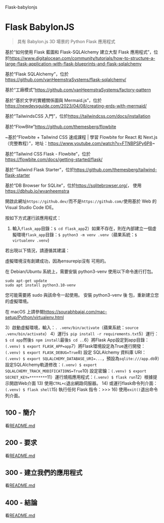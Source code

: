 Flask-babylonjs

# Flask BabylonJS

> 具有 Babylon.js 3D 場景的 Python Flask 應用程式

基於“如何使用 Flask 藍圖和 Flask-SQLAlchemy 建立大型 Flask 應用程式”，位於<https://www.digitalocean.com/community/tutorials/how-to-structure-a-large-flask-application-with-flask-blueprints-and-flask-sqlalchemy>

基於“Flask SQLAlchemy”，位於<https://github.com/vanHeemstraSystems/flask-sqlalchemy/>

基於“工廠模式”<https://github.com/vanHeemstraSystems/factory-pattern>

基於“基於文字的實體關係圖與 Mermaid.js”，位於<https://newdevsguide.com/2023/04/08/creating-erds-with-mermaid/>

基於“TailwindsCSS 入門”，位於<https://tailwindcss.com/docs/installation>

基於“FlowBite”<https://github.com/themesberg/flowbite>

~基於“Flowbite + Tailwind CSS 速成課程 | 學習 Flowbite for React 和 Next.js（完整教程）”，地址：<https://www.youtube.com/watch?v=FTNBPSPy6P8>~

基於“Tailwind CSS Flask - Flowbite”，位於<https://flowbite.com/docs/getting-started/flask/>

基於“Tailwind Flask Starter”，位於<https://github.com/themesberg/tailwind-flask-starter>

基於“DB Browser for SQLite”，位於<https://sqlitebrowser.org/>， 使用<https://dbhub.io/wvanheemstra>

開啟此網址`https://github.dev/`而不是`https://github.com/`使用基於 Web 的 Visual Studio Code IDE。

按如下方式運行該應用程式：

1) 輸入`flask_app`目錄：`$ cd flask_app`2）如果不存在，則在內部建立一個虛擬環境`flask_app`目錄：`$ python3 -m venv .venv`（蘋果系統：`$ virtualenv .venv`)

若出現以下情況，請遵循其建議：

虛擬環境沒有創建成功，因為ensurepip沒有
可用的。

在 Debian/Ubuntu 系統上，需要安裝 python3-venv
使用以下命令進行打包。

    sudo apt-get update
    sudo apt install python3.10-venv

您可能需要將 sudo 與該命令一起使用。  安裝 python3-venv 後
包，重新建立您的虛擬環境。

在 macOS 上請參閱<https://sourabhbajaj.com/mac-setup/Python/virtualenv.html>

3）啟動虛擬環境，輸入：`. .venv/bin/activate`（蘋果系統：`source .venv/bin/activate`）
4）運行`$ pip install -r requirements.txt`5）運行：`$ cd app`然後`$ npm install`最後`$ cd ..`6）將Flask App設定到app目錄：`(.venv) $ export FLASK_APP=app`7）將Flask環境設定為True進行開發：`(.venv) $ export FLASK_DEBUG=True`8) 設定 SQLAlchemy 資料庫 URI：`(.venv) $ export SQLALCHEMY_DATABASE_URI=...`，預設為`sqlite:///app.db`9）設定SQLAlchemy軌道修改：`(.venv) $ export SQLALCHEMY_TRACK_MODIFICATIONS=True`10) 設定密鑰：`(.venv) $ export SECRET_KEY=********`11）運行燒瓶應用程式：`(.venv) $ flask run`12）根據提示開啟Web介面
13) 使用`CTRL+c`退出網路伺服器。
14) 或運行flask命令列介面：`(.venv) $ flask shell`15) 執行任何 Flask 指令：>>>
16) 使用`exit()`退出命令列介面。

## 100 - 簡介

看[README.md](./100/README.md)

## 200 - 要求

看[README.md](./200/README.md)

## 300 - 建立我們的應用程式

看[README.md](./300/README.md)

## 400 - 結論

看[README.md](./400/README.md)
